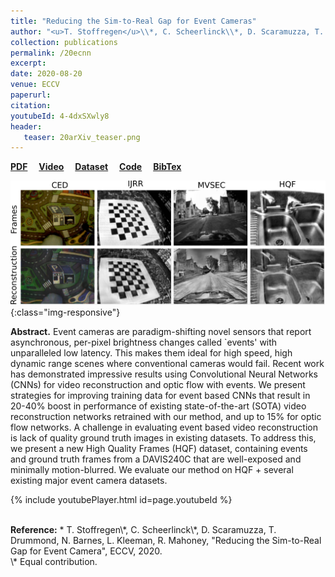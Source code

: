 ```yaml
---
title: "Reducing the Sim-to-Real Gap for Event Cameras"
author: "<u>T. Stoffregen</u>\\*, C. Scheerlinck\\*, D. Scaramuzza, T. Drummond, N. Barnes, L. Kleeman and R. Mahoney"
collection: publications
permalink: /20ecnn
excerpt: 
date: 2020-08-20
venue: ECCV
paperurl:
citation: 
youtubeId: 4-4dxSXwly8
header:
   teaser: 20arXiv_teaser.png
---
```


<a href="https://arxiv.org/pdf/2003.09078.pdf" target="_blank"><b>PDF</b></a>&emsp;
<a href="https://youtu.be/4-4dxSXwly8" target="_blank"><b>Video</b></a>&emsp;
<a href="https://drive.google.com/drive/folders/18Xdr6pxJX0ZXTrXW9tK0hC3ZpmKDIt6_?usp=sharing"><b>Dataset</b></a>&emsp;
<a href="https://github.com/TimoStoff/event_cnn_minimal" target="_blank"><b>Code</b></a>&emsp;
<a href="https://timostoff.github.io/files/20arxiv.txt" target="_blank"><b>BibTex</b></a>

![ecnn20_banner](/images/20arXiv_banner.png){:class="img-responsive"}

<b>Abstract.</b> 
Event cameras are paradigm-shifting novel sensors that report asynchronous, per-pixel brightness changes called `events' with unparalleled low latency.
This makes them ideal for high speed, high dynamic range scenes where conventional cameras would fail. 
Recent work has demonstrated impressive results using Convolutional Neural Networks (CNNs) for video reconstruction and optic flow with events.
We present strategies for improving training data for event based CNNs that result in 20-40% boost in performance of existing state-of-the-art (SOTA) video reconstruction networks retrained with our method, and up to 15% for optic flow networks.
A challenge in evaluating event based video reconstruction is lack of quality ground truth images in existing datasets.
To address this, we present a new High Quality Frames (HQF) dataset, containing events and ground truth frames from a DAVIS240C that are well-exposed and minimally motion-blurred. 
We evaluate our method on HQF + several existing major event camera datasets.

{% include youtubePlayer.html id=page.youtubeId %}

<br />
<b>Reference:</b>
* T. Stoffregen\*, C. Scheerlinck\*, D. Scaramuzza, T. Drummond, N. Barnes, L. Kleeman, R. Mahoney, "Reducing the Sim-to-Real Gap for Event Camera", ECCV, 2020.

<br />
\* Equal contribution.
<br />

